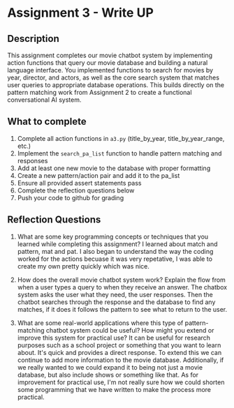 # Assignment 3 - Write UP

## Description
This assignment completes our movie chatbot system by implementing action functions that query our movie database and building a natural language interface. You implemented functions to search for movies by year, director, and actors, as well as the core search system that matches user queries to appropriate database operations. This builds directly on the pattern matching work from Assignment 2 to create a functional conversational AI system.

## What to complete
1. Complete all action functions in `a3.py` (title_by_year, title_by_year_range, etc.)
2. Implement the `search_pa_list` function to handle pattern matching and responses  
3. Add at least one new movie to the database with proper formatting
4. Create a new pattern/action pair and add it to the pa_list
5. Ensure all provided assert statements pass
6. Complete the reflection questions below
7. Push your code to github for grading

## Reflection Questions

1. What are some key programming concepts or techniques that you learned while completing this assignment?
I learned about match and pattern, mat and pat. I also began to understand the way the coding worked for the actions becuase it was very repetative, I was able to create my own pretty quickly which was nice.


2. How does the overall movie chatbot system work? Explain the flow from when a user types a query to when they receive an answer.
The chatbox system asks the user what they need, the user responses. Then the chatbot searches through the response and the database to find any matches, if it does it follows the pattern to see what to return to the user. 


3. What are some real-world applications where this type of pattern-matching chatbot system could be useful? How might you extend or improve this system for practical use? It can be useful for research purposes such as a school project or something that you want to learn about. It's quick and provides a direct response. To extend this we can continue to add more information to the movie database. Additionally, if we really wanted to we could expand it to being not just a movie database, but also include shows or something like that. As for improvement for practical use, I'm not really sure how we could shorten some programming that we have written to make the process more practical.